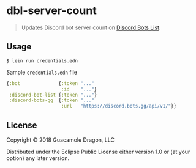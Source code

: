 # dbl-server-count
> Updates Discord bot server count on [Discord Bots List](https://discordbots.org/).

## Usage

    $ lein run credentials.edn

Sample `credentials.edn` file

```clojure
{:bot              {:token "..."
                    :id    "..."}
 :discord-bot-list {:token "..."}
 :discord-bots-gg  {:token "..."
                    :url   "https://discord.bots.gg/api/v1/"}}
```

## License

Copyright © 2018 Guacamole Dragon, LLC

Distributed under the Eclipse Public License either version 1.0 or (at
your option) any later version.

